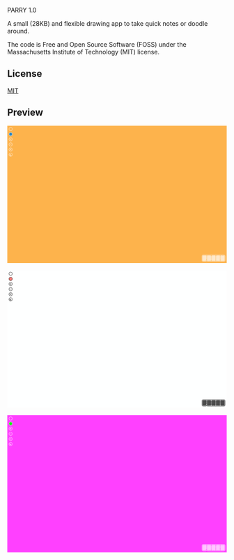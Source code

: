 PARRY 1.0

A small (28KB) and flexible drawing app to take quick notes or doodle around.

The code is Free and Open Source Software (FOSS) under the Massachusetts Institute of Technology (MIT) license.



## License

[MIT](https://opensource.org/licenses/MIT)


## Preview

![](https://raw.githubusercontent.com/SYNHMN/PARRY/main/preview/Preview-1.png)

![](https://raw.githubusercontent.com/SYNHMN/PARRY/main/preview/Preview-2.png)

![](https://raw.githubusercontent.com/SYNHMN/PARRY/main/preview/Preview-3.png)
